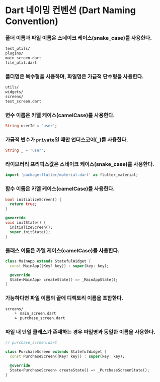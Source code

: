 # Dart 네이밍 컨벤션 (Dart Naming Convention)

### 폴더 이름과 파일 이름은 스네이크 케이스(snake_case)를 사용한다.

```txt
test_utils/
plugins/
main_screen.dart
file_util.dart
```

### 폴더명은 복수형을 사용하며, 파일명은 가급적 단수형을 사용한다.

```txt
utils/
widgets/
screens/
test_screen.dart
```

### 변수 이름은 카멜 케이스(camelCase)를 사용한다.

```dart
String userId = 'user';
```

### 가급적 변수가 `private`일 때만 언더스코어(`_`)를 사용한다.

```dart
String _ = 'user';
```

### 라이브러리 프리픽스값은 스네이크 케이스(snake_case)를 사용한다.

```dart
import 'package:flutter/material.dart' as flutter_material;
```

### 함수 이름은 카멜 케이스(camelCase)를 사용한다.

```dart
bool initializeScreen() {
  return true;
}

@override
void initState() {
  initializeScreen();
  super.initState();
}
```

### 클래스 이름은 카멜 케이스(camelCase)를 사용한다.

```dart
class MainApp extends StatefulWidget {
  const MainApp({Key? key}) : super(key: key);

  @override
  State<MainApp> createState() => _MainAppState();
}
```

### 가능하다면 파일 이름의 끝에 디렉토리 이름을 포함한다.

```txt
screens/
    ㄴ main_screen.dart
    ㄴ purchase_screen.dart
```

### 파일 내 단일 클래스가 존재하는 경우 파일명과 동일한 이름을 사용한다.

```dart
// purchase_screen.dart

class PurchaseScreen extends StatefulWidget {
  const PurchaseScreen({Key? key}) : super(key: key);

  @override
  State<PurchaseScreen> createState() => _PurchaseScreenState();
}
```
